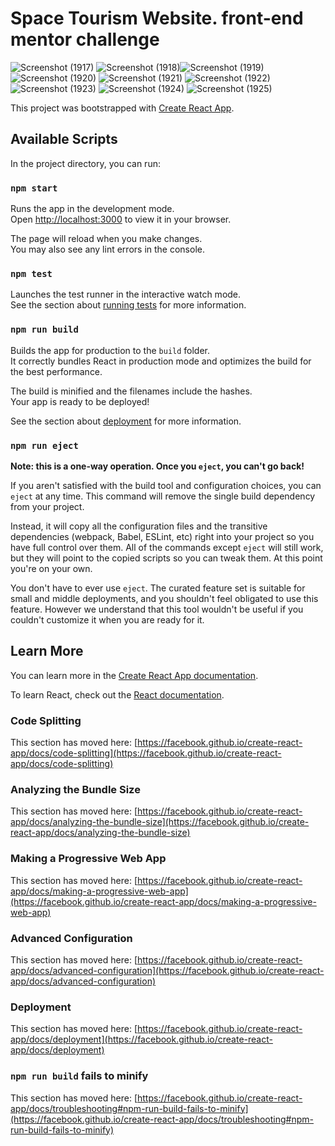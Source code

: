# Space Tourism Website. front-end mentor challenge

![Screenshot (1917)](https://user-images.githubusercontent.com/103815611/235302215-6a258688-7aa5-411a-b035-1849038e6daf.png)
![Screenshot (1918)](https://user-images.githubusercontent.com/103815611/235302233-7d96415c-d2cf-4d0a-8c32-ce4de767c469.png)![Screenshot (1919)](https://user-images.githubusercontent.com/103815611/235302240-a46267fb-c34a-47a5-bd57-0c3023ad006d.png)
![Screenshot (1920)](https://user-images.githubusercontent.com/103815611/235302241-bc88f253-7d43-42c0-a84c-e8dad1a443f0.png)
![Screenshot (1921)](https://user-images.githubusercontent.com/103815611/235302243-1bd9f74c-e1fa-4f60-942d-4e36bde671c9.png)
![Screenshot (1922)](https://user-images.githubusercontent.com/103815611/235302244-00b4143d-8428-433e-8668-78829bd72fa4.png)
![Screenshot (1923)](https://user-images.githubusercontent.com/103815611/235302246-96a2bcf0-617f-4434-966a-a30df45ec8d9.png)
![Screenshot (1924)](https://user-images.githubusercontent.com/103815611/235302247-dd47fb2b-29dd-4678-aa01-53f4aedd5457.png)
![Screenshot (1925)](https://user-images.githubusercontent.com/103815611/235302249-21d1bf50-b7f9-444a-ae67-2b4ca1553cd3.png)


This project was bootstrapped with [Create React App](https://github.com/facebook/create-react-app).

## Available Scripts

In the project directory, you can run:

### `npm start`

Runs the app in the development mode.\
Open [http://localhost:3000](http://localhost:3000) to view it in your browser.

The page will reload when you make changes.\
You may also see any lint errors in the console.

### `npm test`

Launches the test runner in the interactive watch mode.\
See the section about [running tests](https://facebook.github.io/create-react-app/docs/running-tests) for more information.

### `npm run build`

Builds the app for production to the `build` folder.\
It correctly bundles React in production mode and optimizes the build for the best performance.

The build is minified and the filenames include the hashes.\
Your app is ready to be deployed!

See the section about [deployment](https://facebook.github.io/create-react-app/docs/deployment) for more information.

### `npm run eject`

**Note: this is a one-way operation. Once you `eject`, you can't go back!**

If you aren't satisfied with the build tool and configuration choices, you can `eject` at any time. This command will remove the single build dependency from your project.

Instead, it will copy all the configuration files and the transitive dependencies (webpack, Babel, ESLint, etc) right into your project so you have full control over them. All of the commands except `eject` will still work, but they will point to the copied scripts so you can tweak them. At this point you're on your own.

You don't have to ever use `eject`. The curated feature set is suitable for small and middle deployments, and you shouldn't feel obligated to use this feature. However we understand that this tool wouldn't be useful if you couldn't customize it when you are ready for it.

## Learn More

You can learn more in the [Create React App documentation](https://facebook.github.io/create-react-app/docs/getting-started).

To learn React, check out the [React documentation](https://reactjs.org/).

### Code Splitting

This section has moved here: [https://facebook.github.io/create-react-app/docs/code-splitting](https://facebook.github.io/create-react-app/docs/code-splitting)

### Analyzing the Bundle Size

This section has moved here: [https://facebook.github.io/create-react-app/docs/analyzing-the-bundle-size](https://facebook.github.io/create-react-app/docs/analyzing-the-bundle-size)

### Making a Progressive Web App

This section has moved here: [https://facebook.github.io/create-react-app/docs/making-a-progressive-web-app](https://facebook.github.io/create-react-app/docs/making-a-progressive-web-app)

### Advanced Configuration

This section has moved here: [https://facebook.github.io/create-react-app/docs/advanced-configuration](https://facebook.github.io/create-react-app/docs/advanced-configuration)

### Deployment

This section has moved here: [https://facebook.github.io/create-react-app/docs/deployment](https://facebook.github.io/create-react-app/docs/deployment)

### `npm run build` fails to minify

This section has moved here: [https://facebook.github.io/create-react-app/docs/troubleshooting#npm-run-build-fails-to-minify](https://facebook.github.io/create-react-app/docs/troubleshooting#npm-run-build-fails-to-minify)
